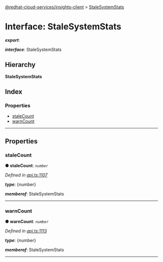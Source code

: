[@redhat-cloud-services/insights-client](../README.md) > [StaleSystemStats](../interfaces/stalesystemstats.md)

# Interface: StaleSystemStats

*__export__*: 

*__interface__*: StaleSystemStats

## Hierarchy

**StaleSystemStats**

## Index

### Properties

* [staleCount](stalesystemstats.md#stalecount)
* [warnCount](stalesystemstats.md#warncount)

---

## Properties

<a id="stalecount"></a>

###  staleCount

**● staleCount**: *`number`*

*Defined in [api.ts:1107](https://github.com/RedHatInsights/javascript-clients/blob/master/packages/insights/api.ts#L1107)*

*__type__*: {number}

*__memberof__*: StaleSystemStats

___
<a id="warncount"></a>

###  warnCount

**● warnCount**: *`number`*

*Defined in [api.ts:1113](https://github.com/RedHatInsights/javascript-clients/blob/master/packages/insights/api.ts#L1113)*

*__type__*: {number}

*__memberof__*: StaleSystemStats

___

